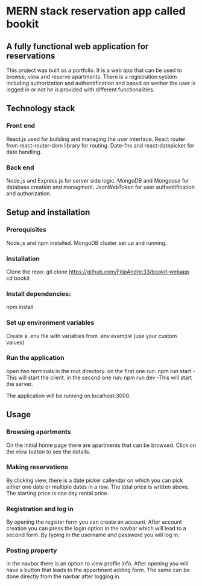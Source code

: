 # MERN stack reservation app called bookit

## A fully functional web application for reservations

This project was built as a portfolio. It is a web app that can be used to browse, view and reserve apartments.
There is a registration system including authorization and authentification and based on wether the user is logged in
or not he is provided with different functionalities.

## Technology stack

### Front end

React.js used for building and managing the user interface.
React router from react-router-dom library for routing.
Date-fns and react-datepicker for date handling.

### Back end

Node.js and Express.js for server side logic.
MongoDB and Mongoose for database creation and managment.
JsonWebToken for user authentification and authorization.

## Setup and installation 

### Prerequisites

Node.js and npm installed.
MongoDB cluster set up and running.

### Installation

Clone the repo: git clone https://github.com/FilipAndric33/bookit-webapp
                cd bookit

### Install dependencies:

npm install

### Set up environment variables 

Create a .env file with variables from .env.example (use your custom values)

### Run the application 

open two terminals in the root directory. 
on the first one run: npm run start 
-This will start the client.
in the second one run: npm run dev
-This will start the server.

The application will be running on localhost:3000.

## Usage

### Browsing apartments

On the initial home page there are apartments that can be browsed. Click on the view button to see the details.

### Making reservations 

By clicking view, there is a date picker callendar on which you can pick either one date or multiple dates in a row.
The total price is written above. The starting price is one day rental price.

### Registration and log in

By opening the register form you can create an account. After account creation you can press the login option in 
the navbar which will lead to a second form. By typing in the username and password you will log in.

### Posting property

in the navbar there is an option to view profile info. After opening you will have a button that leads to the 
appartment adding form. The same can be done directly from the navbar after logging in. 